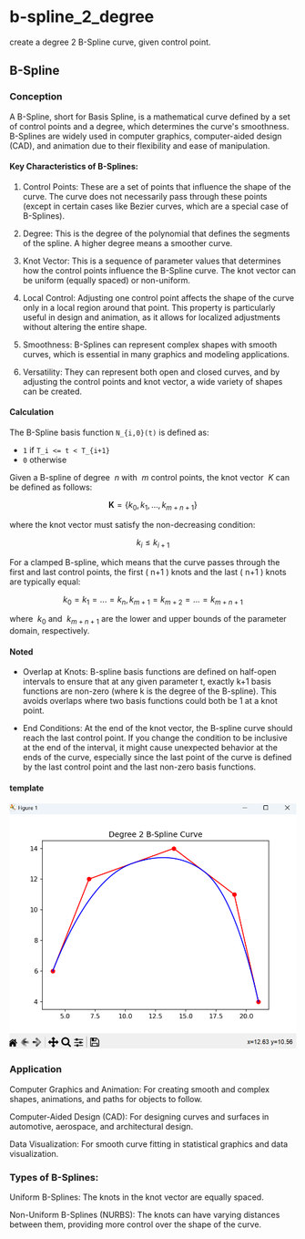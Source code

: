 # b-spline_2_degree
 create a degree 2 B-Spline curve, given control point.
## B-Spline
### Conception

A B-Spline, short for Basis Spline, is a mathematical curve defined by a set of control points and a degree, which determines the curve's smoothness. B-Splines are widely used in computer graphics, computer-aided design (CAD), and animation due to their flexibility and ease of manipulation.

#### Key Characteristics of B-Splines:
1. Control Points: These are a set of points that influence the shape of the curve. The curve does not necessarily pass through these points (except in certain cases like Bezier curves, which are a special case of B-Splines).

2. Degree: This is the degree of the polynomial that defines the segments of the spline. A higher degree means a smoother curve.

3. Knot Vector: This is a sequence of parameter values that determines how the control points influence the B-Spline curve. The knot vector can be uniform (equally spaced) or non-uniform.

4. Local Control: Adjusting one control point affects the shape of the curve only in a local region around that point. This property is particularly useful in design and animation, as it allows for localized adjustments without altering the entire shape.

5. Smoothness: B-Splines can represent complex shapes with smooth curves, which is essential in many graphics and modeling applications.

6. Versatility: They can represent both open and closed curves, and by adjusting the control points and knot vector, a wide variety of shapes can be created.

#### Calculation

The B-Spline basis function `N_{i,0}(t)` is defined as:

- `1` if `T_i <= t < T_{i+1}`
- `0` otherwise

Given a B-spline of degree  $`\ n `$ with $`\ m `$ control points, the knot vector $`\ K `$ can be defined as follows:
```math

 \mathbf{K} = \{ k_0, k_1, ..., k_{m+n+1} \} 
```

where the knot vector must satisfy the non-decreasing condition:
```math

 k_i \leq k_{i+1}
```

For a clamped B-spline, which means that the curve passes through the first and last control points, the first \( n+1 \) knots and the last \( n+1 \) knots are typically equal:

```math

 k_0 = k_1 = ... = k_n , 

 k_{m+1} = k_{m+2} = ... = k_{m+n+1} 
```

where $`\ k_0 `$  and $`\ k_{m+n+1}  `$ are the lower and upper bounds of the parameter domain, respectively.


#### Noted

- Overlap at Knots: B-spline basis functions are defined on half-open intervals to ensure that at any given parameter t, exactly k+1 basis functions are non-zero (where k is the degree of the B-spline). This avoids overlaps where two basis functions could both be 1 at a knot point.

- End Conditions: At the end of the knot vector, the B-spline curve should reach the last control point. If you change the condition to be inclusive at the end of the interval, it might cause unexpected behavior at the ends of the curve, especially since the last point of the curve is defined by the last control point and the last non-zero basis functions.

#### template

![Alt text](result.png)


### Application

Computer Graphics and Animation: For creating smooth and complex shapes, animations, and paths for objects to follow.

Computer-Aided Design (CAD): For designing curves and surfaces in automotive, aerospace, and architectural design.

Data Visualization: For smooth curve fitting in statistical graphics and data visualization.




### Types of B-Splines:

Uniform B-Splines: The knots in the knot vector are equally spaced.

Non-Uniform B-Splines (NURBS): The knots can have varying distances between them, providing more control over the shape of the curve.
